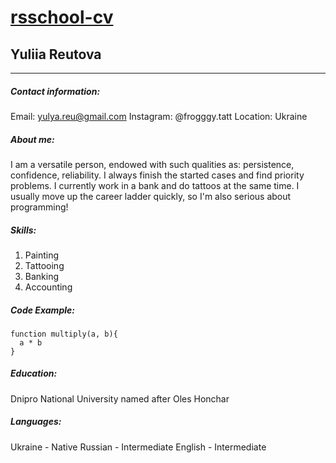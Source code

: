 # [rsschool-cv](https://github.com/MeYulya)
## Yuliia Reutova

--------
##### Contact information:
Email: yulya.reu@gmail.com
Instagram: @frogggy.tatt
Location: Ukraine
##### About me:
I am a versatile person, endowed with such qualities as: persistence, confidence, reliability. I always finish the started cases and find priority problems. I currently work in a bank and do tattoos at the same time. I usually move up the career ladder quickly, so I'm also serious about programming!
##### Skills:
1. Painting
1. Tattooing
1. Banking
1. Accounting
##### Code Example:
``` 
function multiply(a, b){
  a * b
} 
```

##### Education:
Dnipro National University named after Oles Honchar
##### Languages:
Ukraine - Native
Russian - Intermediate
English - Intermediate



